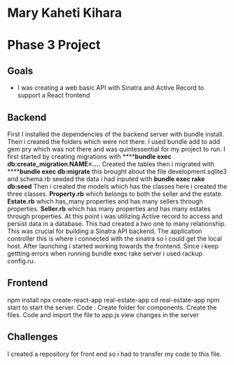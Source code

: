 # Mary Kaheti Kihara
# Phase 3 Project

## Goals

- I was creating a web basic API with Sinatra and Active Record to support a React
  frontend

##  Backend

First I installed the dependencies of the backend server with bundle install.
Then i created the folders which were not there. 
I used bundle add to add gem pry which was not there and was quintessential for my project to run.
I first started by creating migrations with ******bundle exec db:create_migration NAME=....**
Created the tables then i migrated with ******bundle exec db:migrate**
this brought about the file development.sqlite3 and schema.rb
seeded the data i had inputed with **bundle exec rake db:seed**
Then i created the models which has the classes here i created the three classes.
**Property.rb** which belongs to both the seller and  the estate.
**Estate.rb** which has_many properties and has many sellers through properties.
**Seller.rb** which has many properties and has many estates through properties.
At this point i was utilizing Active record to access and persist data in a database.
This had created a two one to many relationship.
This was crucial for building a Sinatra API backend.
The application controller this is where i connected with the sinatra so i could get the local host.
After launching i started working towards the frontend.
Since i keep gettting errors when running bundle exec rake server i used
rackup config.ru.

## Frontend
npm install
npx create-react-app real-estate-app
cd real-estate-app
npm start to start the server.
Code .
Create folder for components. Create the files.
Code and import the file to app.js
view changes in the server

## Challenges
I created a repository for front end so i had to transfer my code to this file.






  



